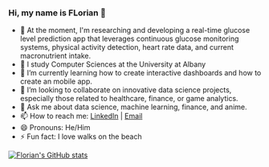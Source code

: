 ### Hi, my name is FLorian 👋

- 🔭 At the moment, I'm researching and developing a real-time glucose level prediction app that leverages continuous glucose monitoring systems, physical activity detection, heart rate data, and current macronutrient intake.
- 🏫 I study Computer Sciences at the University at Albany
- 🌱 I’m currently learning how to create interactive dashboards and how to create an mobile app.
- 👯 I’m looking to collaborate on innovative data science projects, especially those related to healthcare, finance, or game analytics.
- 💬 Ask me about data science, machine learning, finance, and anime.
- 📫 How to reach me: [LinkedIn](https://www.linkedin.com/in/floriancharles2003/) | [Email](mailto:floriand.charles@gmail.com)
- 😄 Pronouns: He/Him
- ⚡ Fun fact: I love walks on the beach

[![Florian's GitHub stats](https://github-readme-stats.vercel.app/api?username=Flo03&show_icons=true&theme=dark)](https://github.com/anuraghazra/github-readme-stats)

